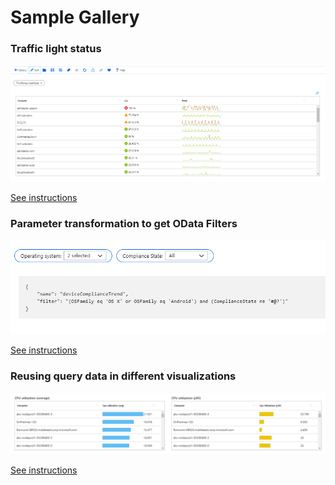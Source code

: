 # Sample Gallery

### Traffic light status

[![Image showing a grid with traffic light status using thresholds in read mode](../Images/ThresholdSample-Read.png)](TrafficLights.md)

[See instructions](TrafficLights.md)

### Parameter transformation to get OData Filters

[![Image showing Parameter transformation to get OData Filters](../Images/OData-Parameters-No-Select.png)](ODataFilters.md)

[See instructions](ODataFilters.md)

### Reusing query data in different visualizations

[![Image showing two grids based of the same underlying data](../Images/Reuse-data-two-controls.png)](ReusingQueryData.md)

[See instructions](ReusingQueryData.md)
